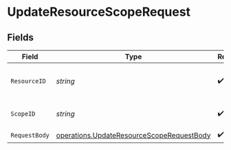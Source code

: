 # UpdateResourceScopeRequest


## Fields

| Field                                                                                                  | Type                                                                                                   | Required                                                                                               | Description                                                                                            |
| ------------------------------------------------------------------------------------------------------ | ------------------------------------------------------------------------------------------------------ | ------------------------------------------------------------------------------------------------------ | ------------------------------------------------------------------------------------------------------ |
| `ResourceID`                                                                                           | *string*                                                                                               | :heavy_check_mark:                                                                                     | The unique identifier of the resource.                                                                 |
| `ScopeID`                                                                                              | *string*                                                                                               | :heavy_check_mark:                                                                                     | The unique identifier of the scope.                                                                    |
| `RequestBody`                                                                                          | [operations.UpdateResourceScopeRequestBody](../../models/operations/updateresourcescoperequestbody.md) | :heavy_check_mark:                                                                                     | N/A                                                                                                    |